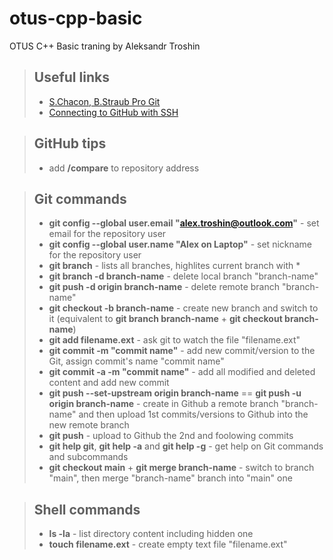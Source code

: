 # otus-cpp-basic
OTUS C++ Basic traning by Aleksandr Troshin

> ## Useful links
> - [S.Chacon, B.Straub Pro Git](https://git-scm.com/book/ru/v2)
> - [Connecting to GitHub with SSH](https://docs.github.com/en/authentication/connecting-to-github-with-ssh)


> ## GitHub tips
> - add **/compare** to repository address


> ## Git commands
> - **git config --global user.email "alex.troshin@outlook.com"** - set email for the repository user
> - **git config --global user.name "Alex on Laptop"** - set nickname for the repository user
> - **git branch** - lists all branches, highlites current branch with *
> - **git branch -d branch-name** - delete local branch "branch-name"
> - **git push -d origin branch-name** - delete remote branch "branch-name"
> - **git checkout -b branch-name** - create new branch and switch to it (equivalent to **git branch branch-name** + **git checkout branch-name**)
> - **git add filename.ext** - ask git to watch the file "filename.ext"
> - **git commit -m "commit name"** - add new commit/version to the Git, assign commit's name "commit name"
> - **git commit -a -m "commit name"** - add all modified and deleted content and add new commit
> - **git push --set-upstream origin branch-name** == **git push -u origin branch-name** - create in Github a remote branch "branch-name" and then upload 1st commits/versions to Github into the new remote branch
> - **git push** - upload to Github the 2nd and foolowing commits
> - **git help git**, **git help -a** and **git help -g** - get help on Git commands and subcommands
> - **git checkout main** + **git merge branch-name** - switch to branch "main", then merge "branch-name" branch into "main" one


> ## Shell commands
> - **ls -la** - list directory content including hidden one
> - **touch filename.ext** - create empty text file "filename.ext"

